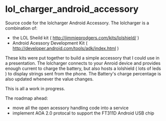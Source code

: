 lol_charger_android_accessory
=============================

Source code for the lolcharger Android Accessory.
The lolcharger is a combination of:
* the LOL Sheild kit ( http://jimmieprodgers.com/kits/lolshield/ )
* Android Acessory Development Kit ( http://developer.android.com/tools/adk/index.html )

These kits were put together to build a simple accessory that I could use in a presentation.
The lolcharger connects to your Anroid device and provides enough current to charge the battery,
but also hosts a lolshield ( lots of leds ) to display strings sent from the phone.  The Battery's
charge percentage is also updated whenever the value changes.

This is all a work in progress.

The roadmap ahead:
* move all the open acessory handling code into a service
* implement AOA 2.0 protocal to support the FT311D Android USB chip


